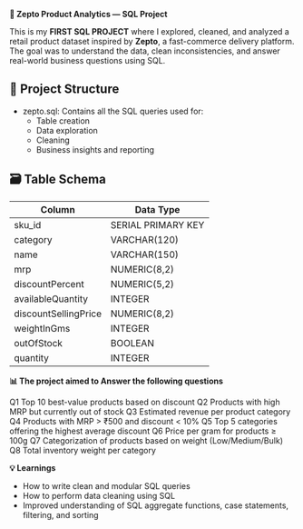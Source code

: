 **🧮 Zepto Product Analytics — SQL Project**

This is my **FIRST SQL PROJECT**  where I explored, cleaned, and analyzed a retail product dataset inspired by **Zepto**, a fast-commerce delivery platform. 
The goal was to understand the data, clean inconsistencies, and answer real-world business questions using SQL.

## 📂 Project Structure
- zepto.sql: Contains all the SQL queries used for:
  - Table creation
  - Data exploration
  - Cleaning
  - Business insights and reporting

## 🗃️ Table Schema

| Column                | Data Type         
|-----------------------|------------------
| sku_id                | SERIAL PRIMARY KEY
| category              | VARCHAR(120)     
| name                  | VARCHAR(150)     
| mrp                   | NUMERIC(8,2)     
| discountPercent       | NUMERIC(5,2)     
| availableQuantity     | INTEGER          
| discountSellingPrice  | NUMERIC(8,2)   
| weightInGms           | INTEGER          
| outOfStock            | BOOLEAN          
| quantity              | INTEGER          


**📊 The project aimed to Answer the following questions**

 Q1  Top 10 best-value products based on discount 
 Q2  Products with high MRP but currently out of stock 
 Q3  Estimated revenue per product category 
 Q4  Products with MRP > ₹500 and discount < 10% 
 Q5  Top 5 categories offering the highest average discount 
 Q6  Price per gram for products ≥ 100g 
 Q7  Categorization of products based on weight (Low/Medium/Bulk) 
 Q8  Total inventory weight per category 

**💡 Learnings**

- How to write clean and modular SQL queries
- How to perform data cleaning using SQL
- Improved understanding of SQL aggregate functions, case statements, filtering, and sorting
